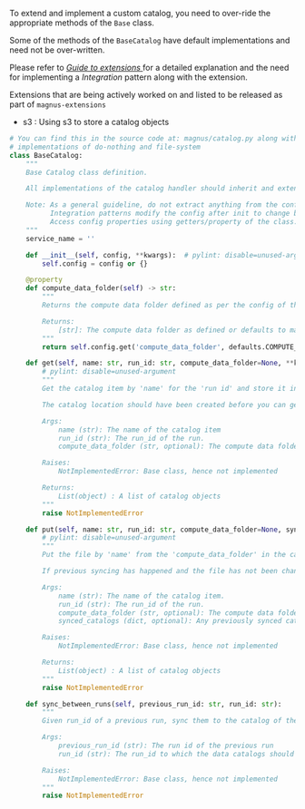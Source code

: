 To extend and implement a custom catalog, you need to over-ride the appropriate methods of the ```Base``` class.

Some of the methods of the ```BaseCatalog``` have default implementations and need not be over-written.

Please refer to [*Guide to extensions* ](../../../extensions/extensions/) for a detailed explanation and the need for
implementing a *Integration* pattern along with the extension. 

Extensions that are being actively worked on and listed to be released as part of ```magnus-extensions```

- s3 : Using s3 to store a catalog objects

```python
# You can find this in the source code at: magnus/catalog.py along with a few example 
# implementations of do-nothing and file-system
class BaseCatalog:
    """
    Base Catalog class definition.

    All implementations of the catalog handler should inherit and extend this class.

    Note: As a general guideline, do not extract anything from the config to set class level attributes.
          Integration patterns modify the config after init to change behaviors.
          Access config properties using getters/property of the class.
    """
    service_name = ''

    def __init__(self, config, **kwargs):  # pylint: disable=unused-argument
        self.config = config or {}

    @property
    def compute_data_folder(self) -> str:
        """
        Returns the compute data folder defined as per the config of the catalog.

        Returns:
            [str]: The compute data folder as defined or defaults to magnus default 'data/'
        """
        return self.config.get('compute_data_folder', defaults.COMPUTE_DATA_FOLDER)

    def get(self, name: str, run_id: str, compute_data_folder=None, **kwargs) -> List[object]:
        # pylint: disable=unused-argument
        """
        Get the catalog item by 'name' for the 'run id' and store it in compute data folder.

        The catalog location should have been created before you can get from it.

        Args:
            name (str): The name of the catalog item
            run_id (str): The run_id of the run.
            compute_data_folder (str, optional): The compute data folder. Defaults to magnus default (data/)

        Raises:
            NotImplementedError: Base class, hence not implemented

        Returns:
            List(object) : A list of catalog objects
        """
        raise NotImplementedError

    def put(self, name: str, run_id: str, compute_data_folder=None, synced_catalogs=None, **kwargs) -> List[object]:
        # pylint: disable=unused-argument
        """
        Put the file by 'name' from the 'compute_data_folder' in the catalog for the run_id.

        If previous syncing has happened and the file has not been changed, we do not sync again.

        Args:
            name (str): The name of the catalog item.
            run_id (str): The run_id of the run.
            compute_data_folder (str, optional): The compute data folder. Defaults to magnus default (data/)
            synced_catalogs (dict, optional): Any previously synced catalogs. Defaults to None.

        Raises:
            NotImplementedError: Base class, hence not implemented

        Returns:
            List(object) : A list of catalog objects
        """
        raise NotImplementedError

    def sync_between_runs(self, previous_run_id: str, run_id: str):
        """
        Given run_id of a previous run, sync them to the catalog of the run given by run_id

        Args:
            previous_run_id (str): The run id of the previous run
            run_id (str): The run_id to which the data catalogs should be synced to.

        Raises:
            NotImplementedError: Base class, hence not implemented
        """
        raise NotImplementedError
```